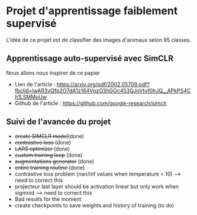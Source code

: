 # Projet d'apprentissage faiblement supervisé
L'idée de ce projet est de classifier des images d'animaux selon 95 classes. 
## Apprentissage auto-supervisé avec SimCLR 
Nous allons nous inspirer de ce papier  
* Lien de l'article : https://arxiv.org/pdf/2002.05709.pdf?fbclid=IwAR3yQfp2O7dA1z164VpzO3hGOc453QJoVtvf0lrJQ__APkPS4Ch1LSMMuUw
* Github de l'article : https://github.com/google-research/simclr

## Suivi de l'avancée du projet
* <del>create SIMCLR model</del>(done) 
* <del>contrastive loss </del> (done)
* <del> LARS optimizer </del> (done)
* <del> custom training loop</del> (done)
* <del> augmentations generator</del> (done)
* <del> entire training routine </del>(done)
* contrastive loss problem (nan/inf values when temperature < 10)  --> need to correct this
* projecteur last layer should be activation linear but only work when sigmoid --> need to correct this
* Bad results for the moment
* create checkpoints to save weights and history of training (to do)

